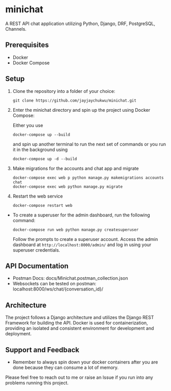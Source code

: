 # minichat

A REST API chat application utilizing Python, Django, DRF, PostgreSQL, Channels.

## Prerequisites

- Docker
- Docker Compose

## Setup

1. Clone the repository into a folder of your choice:

   ```shell
   git clone https://github.com/jayjaychukwu/minichat.git
   ```

2. Enter the minichat directory and spin up the project using Docker Compose:

   Either you use

    ```shell
    docker-compose up --build
    ```

   and spin up another terminal to run the next set of commands or you run it in the background using

   ```shell
   docker-compose up -d --build
   ```

3. Make migrations for the accounts and chat app and migrate

   ```shell
   docker-compose exec web p python manage.py makemigrations accounts chat
   docker-compose exec web python manage.py migrate
   ```

4. Restart the web service

   ```shell
   docker-compose restart web  
   ```

- To create a superuser for the admin dashboard, run the following command:
  
    ```shell
    docker-compose run web python manage.py createsuperuser
    ```

    Follow the prompts to create a superuser account.
    Access the admin dashboard at `http://localhost:8000/admin/` and log in using your superuser credentials.

## API Documentation

- Postman Docs: docs/Minichat.postman_collection.json
- Websockets can be tested on postman: localhost:8000/ws/chat/{conversation_id}/

## Architecture

The project follows a Django architecture and utilizes the Django REST Framework for building the API. Docker is used for containerization, providing an isolated and consistent environment for development and deployment.

## Support and Feedback

- Remember to always spin down your docker containers after you are done because they can consume a lot of memory.

Please feel free to reach out to me or raise an Issue if you run into any problems running this project.

